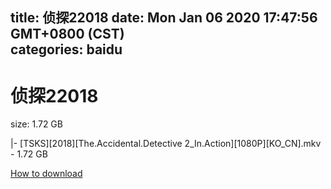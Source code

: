 
title: 侦探22018
date: Mon Jan 06 2020 17:47:56 GMT+0800 (CST)    
categories: baidu
---

# 侦探22018
size: 1.72 GB
 
 
|- [TSKS][2018][The.Accidental.Detective 2_In.Action][1080P][KO_CN].mkv - 1.72 GB

[How to download](https://bpcam.bemobtrk.com/go/2ceec3aa-1ca2-46d6-b9ff-aaa5c184517c?jno=858)